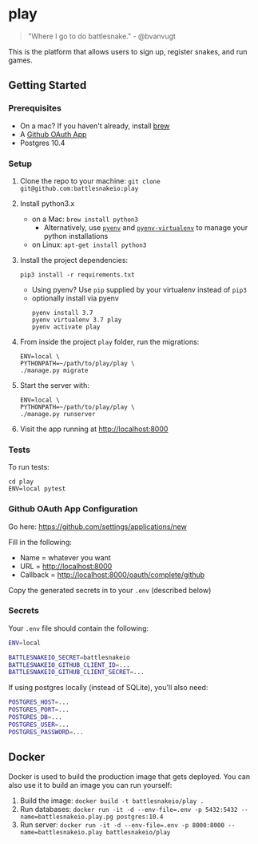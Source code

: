 # play

> "Where I go to do battlesnake." - @bvanvugt

This is the platform that allows users to sign up, register snakes, and run games.

## Getting Started

### Prerequisites

- On a mac? If you haven't already, install [brew](https://brew.sh/)
- A [Github OAuth App](#github-oauth-app-configuration)
- Postgres 10.4

### Setup

1. Clone the repo to your machine: `git clone git@github.com:battlesnakeio:play`
1. Install python3.x
    - on a Mac: `brew install python3`
      - Alternatively, use [`pyenv`](https://github.com/pyenv/pyenv) and [`pyenv-virtualenv`](https://github.com/pyenv/pyenv-virtualenv) to manage your python installations
    - on Linux: `apt-get install python3`
1. Install the project dependencies:
    ```shell
    pip3 install -r requirements.txt
    ```
    - Using pyenv? Use `pip` supplied by your virtualenv instead of `pip3`
    - optionally install via pyenv
        ```
        pyenv install 3.7
        pyenv virtualenv 3.7 play
        pyenv activate play
        ```

1. From inside the project `play` folder, run the migrations:
    ```shell
    ENV=local \
    PYTHONPATH=~/path/to/play/play \
    ./manage.py migrate
    ```
1. Start the server with:
    ```shell
    ENV=local \
    PYTHONPATH=~/path/to/play/play \
    ./manage.py runserver
    ```
1. Visit the app running at <http://localhost:8000>


### Tests

To run tests:

```shell
cd play
ENV=local pytest
```

### Github OAuth App Configuration

Go here: <https://github.com/settings/applications/new>

Fill in the following:

- Name = whatever you want
- URL = <http://localhost:8000>
- Callback = <http://localhost:8000/oauth/complete/github>

Copy the generated secrets in to your `.env` (described below)

### Secrets

Your `.env` file should contain the following:

```bash
ENV=local

BATTLESNAKEIO_SECRET=battlesnakeio
BATTLESNAKEIO_GITHUB_CLIENT_ID=...
BATTLESNAKEIO_GITHUB_CLIENT_SECRET=...
```

If using postgres locally (instead of SQLite), you'll also need:

```bash
POSTGRES_HOST=...
POSTGRES_PORT=...
POSTGRES_DB=...
POSTGRES_USER=...
POSTGRES_PASSWORD=...
```

## Docker

Docker is used to build the production image that gets deployed. You can also use it to build an image you can run yourself:

1. Build the image: `docker build -t battlesnakeio/play .`
2. Run databases: `docker run -it -d --env-file=.env -p 5432:5432 --name=battlesnakeio.play.pg postgres:10.4`
3. Run server: `docker run -it -d --env-file=.env -p 8000:8000 --name=battlesnakeio.play battlesnakeio/play`
